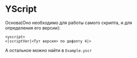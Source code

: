 # YScript
Основа(Оно необходимо для работы самого скрипта, и для определения его версии):
```
<yscript>
<|scriptVer|<Тут версия> по дефолту 4|>
```
А остальное можно найти в `Example.yscr`
